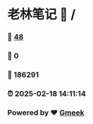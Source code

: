 # 老林笔记 :link: / 
### :page_facing_up: [48](//tag.html) 
### :speech_balloon: 0 
### :hibiscus: 186291 
### :alarm_clock: 2025-02-18 14:11:14 
### Powered by :heart: [Gmeek](https://github.com/Meekdai/Gmeek)
